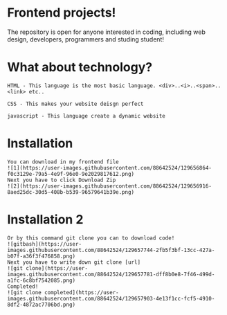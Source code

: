 # Frontend projects!
The repository is open for anyone interested in coding, including web design, developers, programmers and studing student!
# What about technology?
    HTML - This language is the most basic language. <div>..<i>..<span>..<link> etc..
    
    CSS - This makes your website deisgn perfect
    
    javascript - This language create a dynamic website
    
# Installation
    You can download in my frontend file
    ![1](https://user-images.githubusercontent.com/88642524/129656864-f0c3129e-79a5-4e9f-96e0-9e2029817612.png)
    Next you have to click Download Zip
    ![2](https://user-images.githubusercontent.com/88642524/129656916-8aed25dc-30d5-408b-b539-96579641b39e.png)
# Installation 2
    Or by this command git clone you can to download code!
    ![gitbash](https://user-images.githubusercontent.com/88642524/129657744-2fb5f3bf-13cc-427a-b07f-a36f3f476858.png)
    Next you have to write down git clone [url]
    ![git clone](https://user-images.githubusercontent.com/88642524/129657781-dff8b0e8-7f46-499d-a1fc-6c8bf7542085.png)
    Completed!
    ![git clone completed](https://user-images.githubusercontent.com/88642524/129657903-4e13f1cc-fcf5-4910-8df2-4872ac7706bd.png)
    

    
